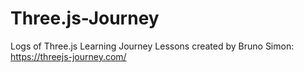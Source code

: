 # Three.js-Journey
Logs of Three.js Learning Journey
Lessons created by Bruno Simon: https://threejs-journey.com/